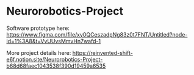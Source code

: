 # Neurorobotics-Project

Software prototype here: https://www.figma.com/file/xy0QCeszadpNg83z0t7FNT/Untitled?node-id=1%3A8&t=VvUUvsMmvHn7wafd-1

More project details here: https://reinvented-shift-e6f.notion.site/Neurorobotics-Project-b68d68faec1043538f390d19459a6535
